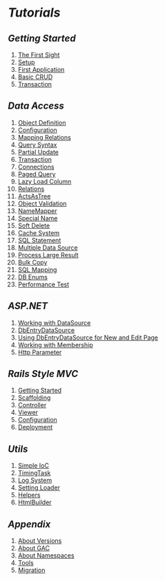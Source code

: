 *Tutorials*
==========

*Getting Started*
----------

1. [The First Sight](GettingStarted/TheFirstSight.md)
1. [Setup](GettingStarted/Setup.md)
1. [First Application](GettingStarted/FirstApplication.md)
1. [Basic CRUD](GettingStarted/BasicCRUD.md)
1. [Transaction](GettingStarted/Transaction.md)

*Data Access*
----------

1. [Object Definition](DataAccess/ObjectDefinition.md)
1. [Configuration](DataAccess/Configuration.md)
1. [Mapping Relations](DataAccess/MappingRelations.md)
1. [Query Syntax](DataAccess/QuerySyntax.md)
1. [Partial Update](DataAccess/PartialUpdate.md)
1. [Transaction](DataAccess/Transaction.md)
1. [Connections](DataAccess/Connections.md)
1. [Paged Query](DataAccess/PagedQuery.md)
1. [Lazy Load Column](DataAccess/LazyLoadColumn.md)
1. [Relations](DataAccess/Relations.md)
1. [ActsAsTree](DataAccess/ActsAsTree.md)
1. [Object Validation](DataAccess/ObjectValidation.md)
1. [NameMapper](DataAccess/NameMapper.md)
1. [Special Name](DataAccess/SpecialName.md)
1. [Soft Delete](DataAccess/SoftDelete.md)
1. [Cache System](DataAccess/CacheSystem.md)
1. [SQL Statement](DataAccess/SQLStatement.md)
1. [Multiple Data Source](DataAccess/MultipleDataSource.md)
1. [Process Large Result](DataAccess/ProcessLargeResult.md)
1. [Bulk Copy](DataAccess/BulkCopy.md)
1. [SQL Mapping](DataAccess/SQLMapping.md)
1. [DB Enums](DataAccess/DBEnums.md)
1. [Performance Test](DataAccess/PerformanceTest.md)

*ASP.NET*
----------

1. [Working with DataSource](ASP.NET/WorkingWithDataSource.md)
1. [DbEntryDataSource](ASP.NET/DbEntryDataSource.md)
1. [Using DbEntryDataSource for New and Edit Page](ASP.NET/UsingDbEntryDataSourceForNewAndEditPage.md)
1. [Working with Membership](ASP.NET/WorkingWithMembership.md)
1. [Http Parameter](ASP.NET/HttpParameter.md)

*Rails Style MVC*
----------

1. [Getting Started](RailsStyleMVC/GettingStarted.md)
1. [Scaffolding](RailsStyleMVC/Scaffolding.md)
1. [Controller](RailsStyleMVC/Controller.md)
1. [Viewer](RailsStyleMVC/Viewer.md)
1. [Configuration](RailsStyleMVC/Configuration.md)
1. [Deployment](RailsStyleMVC/Deployment.md)

*Utils*
----------

1. [Simple IoC](Utils/SimpleIoC.md)
1. [TimingTask](Utils/TimingTask.md)
1. [Log System](Utils/LogSystem.md)
1. [Setting Loader](Utils/SettingLoader.md)
1. [Helpers](Utils/Helpers.md)
1. [HtmlBuilder](Utils/HtmlBuilder.md)

*Appendix*
----------

1. [About Versions](Appendix/AboutVersions.md)
1. [About GAC](Appendix/AboutGAC.md)
1. [About Namespaces](Appendix/AboutNamespaces.md)
1. [Tools](Appendix/Tools.md)
1. [Migration](Appendix/Migration.md)
